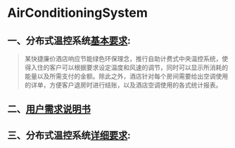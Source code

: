 # AirConditioningSystem

## 一、分布式温控系统[基本要求](./doc/基本要求.md):

> 某快捷廉价酒店响应节能绿色环保理念，推行自助计费式中央温控系统，使得入住的客户可以根据要求设定温度和风速的调节，同时可以显示所消耗的能量以及所需支付的金额。除此之外，酒店针对每个房间需要给出空调使用的详单，方便客户退房时进行结账，以及酒店空调使用的各式统计报表。

## 二、[用户需求说明书](./doc/用户需求说明书.md)

## 三、分布式温控系统[详细要求](./doc/详细要求.md):






